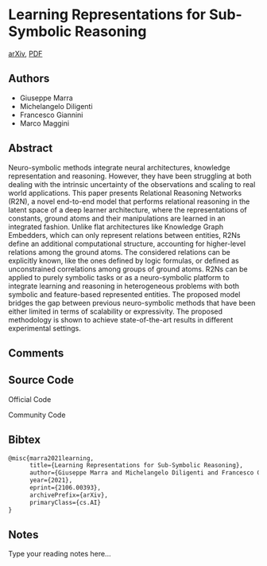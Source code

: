 
# Learning Representations for Sub-Symbolic Reasoning

[arXiv](https://arxiv.org/abs/2106.0393), [PDF](https://arxiv.org/pdf/2106.0393.pdf)

## Authors

- Giuseppe Marra
- Michelangelo Diligenti
- Francesco Giannini
- Marco Maggini

## Abstract

Neuro-symbolic methods integrate neural architectures, knowledge representation and reasoning. However, they have been struggling at both dealing with the intrinsic uncertainty of the observations and scaling to real world applications. This paper presents Relational Reasoning Networks (R2N), a novel end-to-end model that performs relational reasoning in the latent space of a deep learner architecture, where the representations of constants, ground atoms and their manipulations are learned in an integrated fashion. Unlike flat architectures like Knowledge Graph Embedders, which can only represent relations between entities, R2Ns define an additional computational structure, accounting for higher-level relations among the ground atoms. The considered relations can be explicitly known, like the ones defined by logic formulas, or defined as unconstrained correlations among groups of ground atoms. R2Ns can be applied to purely symbolic tasks or as a neuro-symbolic platform to integrate learning and reasoning in heterogeneous problems with both symbolic and feature-based represented entities. The proposed model bridges the gap between previous neuro-symbolic methods that have been either limited in terms of scalability or expressivity. The proposed methodology is shown to achieve state-of-the-art results in different experimental settings.

## Comments



## Source Code

Official Code



Community Code



## Bibtex

```tex
@misc{marra2021learning,
      title={Learning Representations for Sub-Symbolic Reasoning}, 
      author={Giuseppe Marra and Michelangelo Diligenti and Francesco Giannini and Marco Maggini},
      year={2021},
      eprint={2106.00393},
      archivePrefix={arXiv},
      primaryClass={cs.AI}
}
```

## Notes

Type your reading notes here...

